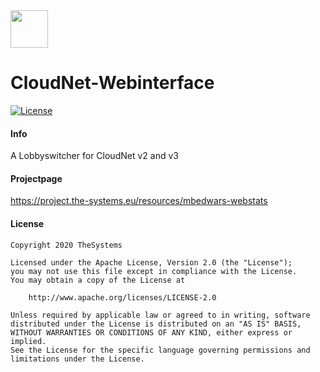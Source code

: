 <img src="https://the-systems.eu/images/favicons/apple-touch-icon.png" width="60px" />

# CloudNet-Webinterface
[![License](https://img.shields.io/badge/License-Apache%202.0-blue.svg)](https://opensource.org/licenses/Apache-2.0)

#### Info

A Lobbyswitcher for CloudNet v2 and v3

#### Projectpage

https://project.the-systems.eu/resources/mbedwars-webstats

#### License

    Copyright 2020 TheSystems
    
    Licensed under the Apache License, Version 2.0 (the "License");
    you may not use this file except in compliance with the License.
    You may obtain a copy of the License at
    
        http://www.apache.org/licenses/LICENSE-2.0
    
    Unless required by applicable law or agreed to in writing, software
    distributed under the License is distributed on an "AS IS" BASIS,
    WITHOUT WARRANTIES OR CONDITIONS OF ANY KIND, either express or implied.
    See the License for the specific language governing permissions and
    limitations under the License.
   
